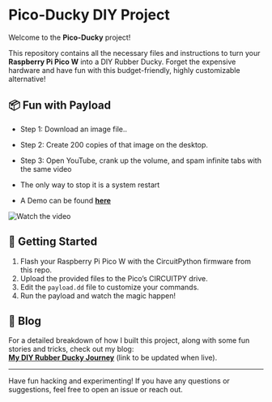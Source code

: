 # Pico-Ducky DIY Project

Welcome to the **Pico-Ducky** project! 

This repository contains all the necessary files and instructions to turn your **Raspberry Pi Pico W** into a DIY Rubber Ducky. Forget the expensive hardware and have fun with this budget-friendly, highly customizable alternative!

## 📦 Fun with Payload
- Step 1: Download an image file..
- Step 2: Create 200 copies of that image on the desktop.
- Step 3: Open YouTube, crank up the volume, and spam infinite tabs with the same video
- The only way to stop it is a system restart

- A Demo can be found **[here](https://youtu.be/1jiClD-XB6o#)**

![Watch the video]([https://cdn.discordapp.com/attachments/1276262943213748339/1309600680234713189/image.png?ex=67422c2d&is=6740daad&hm=6ab1d1d6085726f512c1c3e008e597ab3f81c661a23629edd7fcc83c3b356d02&](https://github.com/ahmadallobani/Pico/blob/6d99523d1e0a9a65be2a00a40c2c24f415ea58a4/image.webp))
  

## 🚀 Getting Started
1. Flash your Raspberry Pi Pico W with the CircuitPython firmware from this repo.
2. Upload the provided files to the Pico’s CIRCUITPY drive.
3. Edit the `payload.dd` file to customize your commands.
4. Run the payload and watch the magic happen!

## 📄 Blog
For a detailed breakdown of how I built this project, along with some fun stories and tricks, check out my blog:  
**[My DIY Rubber Ducky Journey](#)** (link to be updated when live).

---

Have fun hacking and experimenting! If you have any questions or suggestions, feel free to open an issue or reach out. 


